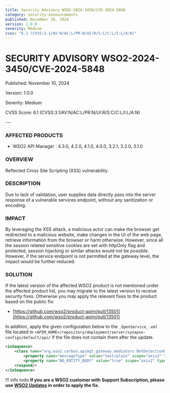 ```yaml
---
title: Security Advisory WSO2-2024-3450/CVE-2024-5848
category: security-announcements
published: November 10, 2024
version: 1.0.0
severity: Medium
cvss: "6.1 (CVSS:3.1/AV:N/AC:L/PR:N/UI:R/S:C/C:L/I:L/A:N)"
---
```


# SECURITY ADVISORY WSO2-2024-3450/CVE-2024-5848

<p class="doc-info">Published: November 10, 2024</p>
<p class="doc-info">Version: 1.0.0</p>
<p class="doc-info">Severity: Medium</p>
<p class="doc-info">CVSS Score: 6.1 (CVSS:3.1/AV:N/AC:L/PR:N/UI:R/S:C/C:L/I:L/A:N)</p>
---

### AFFECTED PRODUCTS
* WSO2 API Manager : 4.3.0, 4.2.0, 4.1.0, 4.0.0, 3.2.1, 3.2.0, 3.1.0

### OVERVIEW
Reflected Cross Site Scripting (XSS) vulnerability.


### DESCRIPTION
Due to lack of validation, user supplies data directly pass into the server response of a vulnerable services endpoint, without any sanitization or encoding.

### IMPACT
By leveraging the XSS attack, a malicious actor can make the browser get redirected to a malicious website, make changes in the UI of the web page, retrieve information from the browser or harm otherwise. However, since all the session related sensitive cookies are set with httpOnly flag and protected, session hijacking or similar attacks would not be possible. However, if the service endpoint is not permitted at the gateway level, the impact would be further reduced.

### SOLUTION
If the latest version of the affected WSO2 product is not mentioned under the affected product list, you may migrate to the latest version to receive security fixes. Otherwise you may apply the relevant fixes to the product based on the public fix: 

* [https://github.com/wso2/product-apim/pull/13501](https://github.com/wso2/product-apim/pull/13501)

In addition, apply the given configuration below to the `_OpenService_.xml` file located in `<APIM_HOME>/repository/deployment/server/synapse-configs/default/api/` if the file does not contain them after the update.

```xml
<inSequence>
    <class name="org.wso2.carbon.apimgt.gateway.mediators BotDetectionMediator"/>
        <property name="messageType" value="text/plain" scope="axis2" type="STRING"/>
        <property name="NO_ENTITY_BODY" value="true" scope="axis2" type="BOOLEAN"/>
    <respond/>
</inSequence>
```

!!! info todo
    **If you are a WSO2 customer with Support Subscription, please use [WSO2 Updates](https://wso2.com/updates/) in order to apply the fix.**
